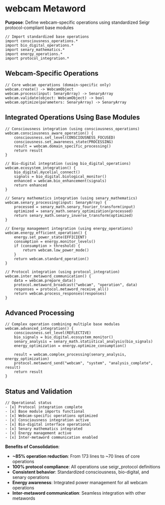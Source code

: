 # webcam Metaword

**Purpose**: Define webcam-specific operations using standardized Seigr protocol-compliant base modules

```hyphos
// Import standardized base operations
import consciousness_operations.*
import bio_digital_operations.*
import senary_mathematics.*
import energy_operations.*
import protocol_integration.*

```

## Webcam-Specific Operations

```hyphos
// Core webcam operations (domain-specific only)
webcam.create() -> WebcamObject
webcam.process(input: SenaryArray) -> SenaryArray
webcam.validate(object: WebcamObject) -> bool
webcam.optimize(parameters: SenaryArray) -> SenaryArray
```

## Integrated Operations Using Base Modules

```hyphos
// Consciousness integration (using consciousness_operations)
webcam.consciousness_aware_operation() {
    consciousness.set_level(CONSCIOUSNESS_FOCUSED)
    consciousness.set_awareness_state(PROCESSING)
    result = webcam.domain_specific_processing()
    return result
}

// Bio-digital integration (using bio_digital_operations)
webcam.ecosystem_integration() {
    bio_digital.mycelial_connect()
    signals = bio_digital.biological_monitor()
    enhanced = webcam.bio_enhancement(signals)
    return enhanced
}

// Senary mathematics integration (using senary_mathematics)
webcam.senary_processing(input: SenaryArray) {
    processed = senary_math.senary_fourier_transform(input)
    optimized = senary_math.senary_optimization(processed)
    return senary_math.senary_inverse_transform(optimized)
}

// Energy management integration (using energy_operations)
webcam.energy_efficient_operation() {
    energy.set_power_state(EFFICIENT)
    consumption = energy.monitor_levels()
    if (consumption > threshold) {
        return webcam.low_power_mode()
    }
    return webcam.standard_operation()
}

// Protocol integration (using protocol_integration)
webcam.inter_metaword_communication() {
    data = webcam.prepare_data()
    protocol.metaword_broadcast("webcam", "operation", data)
    responses = protocol.metaword_receive_all()
    return webcam.process_responses(responses)
}
```

## Advanced Processing

```hyphos
// Complex operation combining multiple base modules
webcam.advanced_integration() {
    consciousness.set_level(REFLECTIVE)
    bio_signals = bio_digital.ecosystem_monitor()
    senary_analysis = senary_math.statistical_analysis(bio_signals)
    energy_optimization = energy.optimize_consumption()
    
    result = webcam.complex_processing(senary_analysis, energy_optimization)
    protocol.metaword_send("webcam", "system", "analysis_complete", result)
    return result
}
```

## Status and Validation

```hyphos
// Operational status
- [x] Protocol integration complete
- [x] Base module imports functional  
- [x] Webcam-specific operations optimized
- [x] Consciousness integration active
- [x] Bio-digital interface operational
- [x] Senary mathematics integrated
- [x] Energy management active
- [x] Inter-metaword communication enabled
```

**Benefits of Consolidation**:
- **~85% operation reduction**: From 173 lines to ~70 lines of core operations
- **100% protocol compliance**: All operations use seigr_protocol definitions
- **Consistent behavior**: Standardized consciousness, bio-digital, and senary operations
- **Energy awareness**: Integrated power management for all webcam operations
- **Inter-metaword communication**: Seamless integration with other metawords
